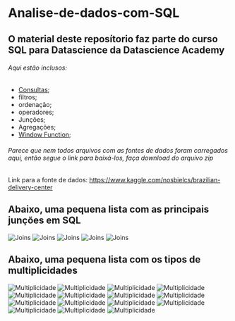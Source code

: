 # Analise-de-dados-com-SQL
## O material deste reposítorio faz parte do curso SQL para Datascience da Datascience Academy
###### Aqui estão inclusos:
- [Consultas](https://github.com/DaviLimadgl/Analise-de-dados-com-SQL/blob/28fcce3efd3f8703d89741fa1fe8fb33efa6e1eb/Inspe%C3%A7%C3%A3o%20de%20navios/script02-querys.sql);
- filtros;
- ordenação;
- operadores;
- Junções;
- Agregações;
- [Window Function](https://github.com/DaviLimadgl/Analise-de-dados-com-SQL/blob/main/bikes/script02-queries.sql);

###### Parece que nem todos arquivos com as fontes de dados foram carregados aqui, então segue o link para baixá-los, faça download do arquivo zip
Link para a fonte de dados:
https://www.kaggle.com/nosbielcs/brazilian-delivery-center

## Abaixo, uma pequena lista com as principais junções em SQL

![Joins](../main/img/Slide2.jpg?raw=true)
![Joins](../main/img/Slide3.jpg?raw=true)
![Joins](../main/img/Slide4.jpg?raw=true)
![Joins](../main/img/Slide5.jpg?raw=true)
![Joins](../main/img/Slide6.jpg?raw=true)

## Abaixo, uma pequena lista com os tipos de multiplicidades

![Multiplicidade](../main/img/Multiplicidade/Slide2.jpg)
![Multiplicidade](../main/img/Multiplicidade/Slide3.jpg)
![Multiplicidade](../main/img/Multiplicidade/Slide4.jpg)
![Multiplicidade](../main/img/Multiplicidade/Slide5.jpg)
![Multiplicidade](../main/img/Multiplicidade/Slide6.jpg)
![Multiplicidade](../main/img/Multiplicidade/Slide7.jpg)
![Multiplicidade](../main/img/Multiplicidade/Slide8.jpg)
![Multiplicidade](../main/img/Multiplicidade/Slide9.jpg)
![Multiplicidade](../main/img/Multiplicidade/Slide10.jpg)
![Multiplicidade](../main/img/Multiplicidade/Slide11.jpg)
![Multiplicidade](../main/img/Multiplicidade/Slide12.jpg)
![Multiplicidade](../main/img/Multiplicidade/Slide13.jpg)
![Multiplicidade](../main/img/Multiplicidade/Slide14.jpg)
![Multiplicidade](../main/img/Multiplicidade/Slide15.jpg)
![Multiplicidade](../main/img/Multiplicidade/Slide16.jpg)

